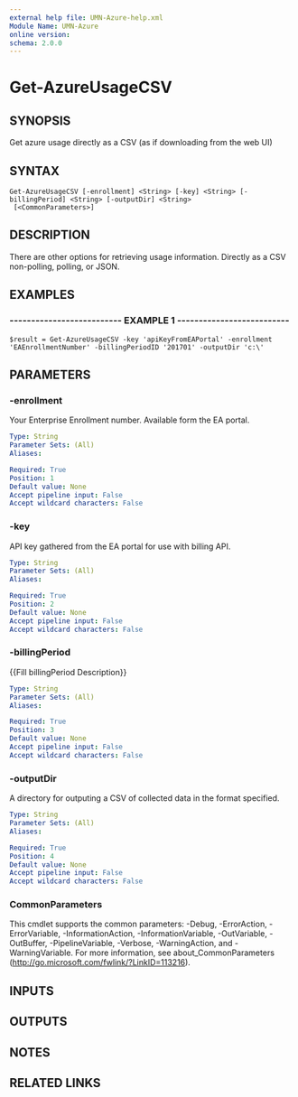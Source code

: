 ```yaml
---
external help file: UMN-Azure-help.xml
Module Name: UMN-Azure
online version: 
schema: 2.0.0
---
```


# Get-AzureUsageCSV

## SYNOPSIS
Get azure usage directly as a CSV (as if downloading from the web UI)

## SYNTAX

```
Get-AzureUsageCSV [-enrollment] <String> [-key] <String> [-billingPeriod] <String> [-outputDir] <String>
 [<CommonParameters>]
```

## DESCRIPTION
There are other options for retrieving usage information.
Directly as a CSV non-polling, polling, or JSON.

## EXAMPLES

### -------------------------- EXAMPLE 1 --------------------------
```
$result = Get-AzureUsageCSV -key 'apiKeyFromEAPortal' -enrollment 'EAEnrollmentNumber' -billingPeriodID '201701' -outputDir 'c:\'
```

## PARAMETERS

### -enrollment
Your Enterprise Enrollment number.
Available form the EA portal.

```yaml
Type: String
Parameter Sets: (All)
Aliases: 

Required: True
Position: 1
Default value: None
Accept pipeline input: False
Accept wildcard characters: False
```

### -key
API key gathered from the EA portal for use with billing API.

```yaml
Type: String
Parameter Sets: (All)
Aliases: 

Required: True
Position: 2
Default value: None
Accept pipeline input: False
Accept wildcard characters: False
```

### -billingPeriod
{{Fill billingPeriod Description}}

```yaml
Type: String
Parameter Sets: (All)
Aliases: 

Required: True
Position: 3
Default value: None
Accept pipeline input: False
Accept wildcard characters: False
```

### -outputDir
A directory for outputing a CSV of collected data in the format specified.

```yaml
Type: String
Parameter Sets: (All)
Aliases: 

Required: True
Position: 4
Default value: None
Accept pipeline input: False
Accept wildcard characters: False
```

### CommonParameters
This cmdlet supports the common parameters: -Debug, -ErrorAction, -ErrorVariable, -InformationAction, -InformationVariable, -OutVariable, -OutBuffer, -PipelineVariable, -Verbose, -WarningAction, and -WarningVariable. For more information, see about_CommonParameters (http://go.microsoft.com/fwlink/?LinkID=113216).

## INPUTS

## OUTPUTS

## NOTES

## RELATED LINKS

